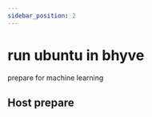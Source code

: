 ```yaml
---
sidebar_position: 2
---
```


# run ubuntu in bhyve

prepare for machine learning

## Host prepare



